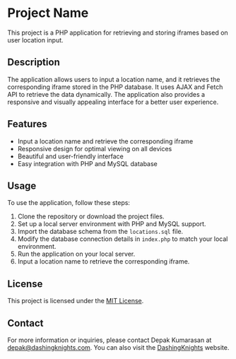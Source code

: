 # Project Name

This project is a PHP application for retrieving and storing iframes based on user location input.

## Description

The application allows users to input a location name, and it retrieves the corresponding iframe stored in the PHP database. It uses AJAX and Fetch API to retrieve the data dynamically. The application also provides a responsive and visually appealing interface for a better user experience.

## Features

- Input a location name and retrieve the corresponding iframe
- Responsive design for optimal viewing on all devices
- Beautiful and user-friendly interface
- Easy integration with PHP and MySQL database

## Usage

To use the application, follow these steps:

1. Clone the repository or download the project files.
2. Set up a local server environment with PHP and MySQL support.
3. Import the database schema from the `locations.sql` file.
4. Modify the database connection details in `index.php` to match your local environment.
5. Run the application on your local server.
6. Input a location name to retrieve the corresponding iframe.

## License

This project is licensed under the [MIT License](LICENSE).

## Contact

For more information or inquiries, please contact Depak Kumarasan at depak@dashingknights.com. You can also visit the [DashingKnights](https://www.dashingknights.com) website.

